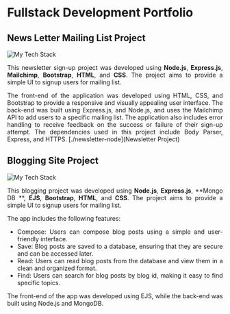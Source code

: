 # Fullstack Development Portfolio
## News Letter Mailing List Project
<img src="https://github-readme-tech-stack.vercel.app/api/cards?title=Technologies%20Used&align=center&lineCount=2&theme=github_dark&line1=node.js,node.js,4d600d;express,express,fde25a;mailchimp,mailchimp,0917c8;&line2=html,html,7c42f9;css,css,8f207a;" alt="My Tech Stack" />

<div align="justify">

This newsletter sign-up project was developed using **Node.js**, **Express.js**, **Mailchimp**, **Bootstrap**, **HTML**, and **CSS**. The project aims to provide a simple UI to signup users for mailing list.

The front-end of the application was developed using HTML, CSS, and Bootstrap to provide a responsive and visually appealing user interface. The back-end was built using Express.js, and Node.js, and uses the Mailchimp API to add users to a specific mailing list. The application also includes error handling to receive feedback on the success or failure of their sign-up attempt. The dependencies used in this project include Body Parser, Express, and HTTPS.
[./newsletter-node](Newsletter Project)

</div>

## Blogging Site Project
<img src="https://github-readme-tech-stack.vercel.app/api/cards?title=Technologies%20Used&align=center&lineCount=2&theme=github_dark&line1=node.js,node.js,4d600d;mongodb,mongodb,4d600d;EJS,EJS,4d600d;express,express,fde25a;&line2=html,html,7c42f9;css,css,8f207a;" alt="My Tech Stack" />

<div align="justify">

This blogging project was developed using **Node.js**, **Express.js**, **Mongo DB **, **EJS**, **Bootstrap**, **HTML**, and **CSS**. The project aims to provide a simple UI to signup users for mailing list.

The app includes the following features:

- Compose: Users can compose blog posts using a simple and user-friendly interface.
- Save: Blog posts are saved to a database, ensuring that they are secure and can be accessed later.
- Read: Users can read blog posts from the database and view them in a clean and organized format.
- Find: Users can search for blog posts by blog id, making it easy to find specific topics.

The front-end of the app was developed using EJS, while the back-end was built using Node.js and MongoDB.

</div>